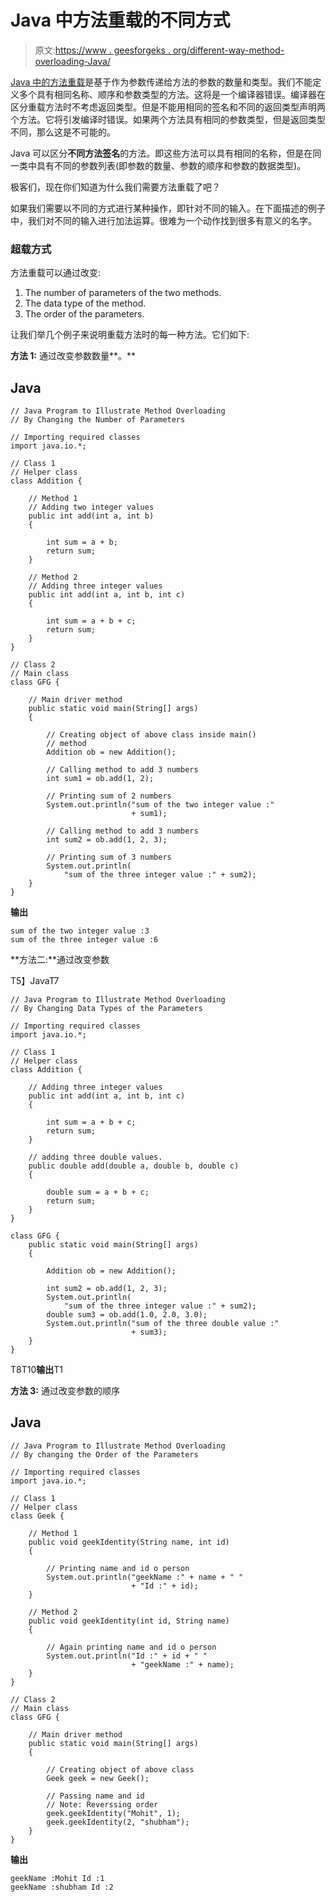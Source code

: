# Java 中方法重载的不同方式

> 原文:[https://www . geesforgeks . org/different-way-method-overloading-Java/](https://www.geeksforgeeks.org/different-ways-method-overloading-java/)

[Java 中的方法重载](https://www.geeksforgeeks.org/overloading-in-java/)是基于作为参数传递给方法的参数的数量和类型。我们不能定义多个具有相同名称、顺序和参数类型的方法。这将是一个编译器错误。编译器在区分重载方法时不考虑返回类型。但是不能用相同的签名和不同的返回类型声明两个方法。它将引发编译时错误。如果两个方法具有相同的参数类型，但是返回类型不同，那么这是不可能的。

Java 可以区分**不同方法签名**的方法。即这些方法可以具有相同的名称，但是在同一类中具有不同的参数列表(即参数的数量、参数的顺序和参数的数据类型)。

极客们，现在你们知道为什么我们需要方法重载了吧？

如果我们需要以不同的方式进行某种操作，即针对不同的输入。在下面描述的例子中，我们对不同的输入进行加法运算。很难为一个动作找到很多有意义的名字。

### **超载方式**

方法重载可以通过改变:

1.  The number of parameters of the two methods.
2.  The data type of the method.
3.  The order of the parameters.

让我们举几个例子来说明重载方法时的每一种方法。它们如下:

**方法 1:** 通过改变参数数量**。**

## Java

```
// Java Program to Illustrate Method Overloading
// By Changing the Number of Parameters

// Importing required classes
import java.io.*;

// Class 1
// Helper class
class Addition {

    // Method 1
    // Adding two integer values
    public int add(int a, int b)
    {

        int sum = a + b;
        return sum;
    }

    // Method 2
    // Adding three integer values
    public int add(int a, int b, int c)
    {

        int sum = a + b + c;
        return sum;
    }
}

// Class 2
// Main class
class GFG {

    // Main driver method
    public static void main(String[] args)
    {

        // Creating object of above class inside main()
        // method
        Addition ob = new Addition();

        // Calling method to add 3 numbers
        int sum1 = ob.add(1, 2);

        // Printing sum of 2 numbers
        System.out.println("sum of the two integer value :"
                           + sum1);

        // Calling method to add 3 numbers
        int sum2 = ob.add(1, 2, 3);

        // Printing sum of 3 numbers
        System.out.println(
            "sum of the three integer value :" + sum2);
    }
}
```

**输出**

```
sum of the two integer value :3
sum of the three integer value :6

```

**方法二:**通过改变参数

T5】JavaT7

```
// Java Program to Illustrate Method Overloading
// By Changing Data Types of the Parameters

// Importing required classes
import java.io.*;

// Class 1
// Helper class
class Addition {

    // Adding three integer values
    public int add(int a, int b, int c)
    {

        int sum = a + b + c;
        return sum;
    }

    // adding three double values.
    public double add(double a, double b, double c)
    {

        double sum = a + b + c;
        return sum;
    }
}

class GFG {
    public static void main(String[] args)
    {

        Addition ob = new Addition();

        int sum2 = ob.add(1, 2, 3);
        System.out.println(
            "sum of the three integer value :" + sum2);
        double sum3 = ob.add(1.0, 2.0, 3.0);
        System.out.println("sum of the three double value :"
                           + sum3);
    }
}
```

T8T10**输出**T1

**方法 3:** 通过改变参数的顺序

## Java

```
// Java Program to Illustrate Method Overloading
// By changing the Order of the Parameters

// Importing required classes
import java.io.*;

// Class 1
// Helper class
class Geek {

    // Method 1
    public void geekIdentity(String name, int id)
    {

        // Printing name and id o person
        System.out.println("geekName :" + name + " "
                           + "Id :" + id);
    }

    // Method 2
    public void geekIdentity(int id, String name)
    {

        // Again printing name and id o person
        System.out.println("Id :" + id + " "
                           + "geekName :" + name);
    }
}

// Class 2
// Main class
class GFG {

    // Main driver method
    public static void main(String[] args)
    {

        // Creating object of above class
        Geek geek = new Geek();

        // Passing name and id
        // Note: Reverssing order
        geek.geekIdentity("Mohit", 1);
        geek.geekIdentity(2, "shubham");
    }
}
```

**输出**

```
geekName :Mohit Id :1
geekName :shubham Id :2
```